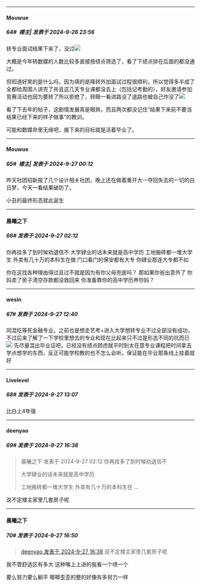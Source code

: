 ﻿
*****

####  Mouwue  
##### 64#         楼主| 发表于 2024-9-26 23:56

转专业面试结果下来了，没过<img src="https://static.saraba1st.com/image/smiley/face2017/186.png" referrerpolicy="no-referrer">

大概是今年转数媒的人数比较多直接按绩点筛选了，看了下绩点排在后面的都没通过。

但知道好笑的是什么吗，因为填的是降转外加面试过程很顺利，所以觉得多半成了全都给周围人讲完了并且这几天专业课都没去上（包括记考勤的），好友邀请参加竞赛活动也因为要转了所以拒绝了，转眼一看进路没了退路也被自己作没了<img src="https://static.saraba1st.com/image/smiley/face2017/067.png" referrerpolicy="no-referrer">

看了下去年的帖子，这剧情发展真是眼熟，而且两次都没记住“结果下来前不要当结果已经下来的样子做事”的教训。

可能和数媒命里无缘吧，接下来的目标就是活着毕业了。


*****

####  Mouwue  
##### 65#         楼主| 发表于 2024-9-27 00:12

昨天社团招新报了几个设计相关社团，晚上还在做着重开大一夺回失去的一切的白日梦，今天一看结果破防了。

小丑的最终形态就此诞生


*****

####  晨曦之下  
##### 66#       发表于 2024-9-27 02:12

你再挂多了到时候劝退信不 
大学肄业的话未来就是高中学历 
工地搬砖都一堆大学生 外卖有几十万的本科生在做 门口看门的保安都有大专 你肄业那连大专都不如

你在这找各种理由得过且过不就是因为有你父母兜底吗？
那如果你爸出意外了 你妈卖了房子清空存款都没救回来 你准备靠你的高中学历养你妈？


*****

####  wesin  
##### 67#       发表于 2024-9-27 12:40

同混吃等死金融专业。之前也是想走艺考+进入大学想转专业不过全部没有成功，不过后来了解了一下学校里想去的专业和现在比起来只不过是形态不同的坑而已<img src="https://static.saraba1st.com/image/smiley/face2017/002.png" referrerpolicy="no-referrer">
先尽量混出毕业证吧，已经没有绩点顾虑就平时别太在意专业课程把时间拿去学点想学的东西，反正可能学校教的也不怎么会听。保证能在毕业那条线上挂着就好


*****

####  Livelevel  
##### 68#       发表于 2024-9-27 13:07

比白上4年强


*****

####  deenyao  
##### 69#       发表于 2024-9-27 16:38

<blockquote>晨曦之下 发表于 2024-9-27 02:12
你再挂多了到时候劝退信不 

大学肄业的话未来就是高中学历 

工地搬砖都一堆大学生 外卖有几十万的本科生在 ...</blockquote>
说不定楼主家里几套房子呢


*****

####  晨曦之下  
##### 70#       发表于 2024-9-27 16:50

<blockquote><a href="httphttps://bbs.saraba1st.com/2b/forum.php?mod=redirect&amp;goto=findpost&amp;pid=66323644&amp;ptid=2199830" target="_blank">deenyao 发表于 2024-9-27 16:38</a>
说不定楼主家里几套房子呢</blockquote>
我不管舒适区有多大
这种嘴上上进的我看一个喷一个

要么努力要么躺平 
唧唧歪歪的整的好像有多努力一样

